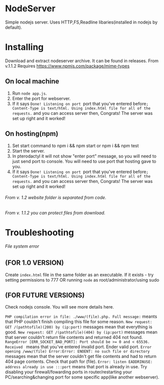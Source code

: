 # NodeServer
Simple nodejs server.  Uses HTTP,FS,Readline libaries(installed in nodejs by default).
# Installing
Download and extract nodeserver archive. It can be found in releases. From v.1.1.2 Requires https://www.npmjs.com/package/mime-types
## On local machine
1. Run `node app.js`.
2. Enter the port for webserver.
3. If it says `Done! Listening on port `port that you've entered before`; Content-Type is text/html. Using index.html file for
all of the requests.` and you can access server then, Congrats! The server was set up right and it worked!
## On hosting(npm)
1. Set start command to npm i && npm start or npm i && npm test
2. Start the server.
3. In pterodactyl it will not show "enter port" message, so you will need to just send port to console. You will need to use port that hosting gave to you. 
4. If it says `Done! Listening on port `port that you've entered before`; Content-Type is text/html. Using index.html file for
all of the requests.` and you can access server then, Congrats! The server was set up right and it worked!
###### From v. 1.2 website folder is separated from code.
###### From v. 1.1.2 you can protect files from download.
# Troubleshooting
###### File system error
## (FOR 1.0 VERSION)
Create `index.html` file in the same folder as an executable.
If it exists - try setting permissions to 777 OR running `node` as root/administrator/using sudo
## (FOR FUTURE VERSIONS)
Check nodejs console. You will see more details here.

`PHP compilation error in file: ./www/(file).php. Full message:` meants that PHP couldn't finish compiling this file for some reason. 
`New request: GET /(pathtofile)(200) by (ip:port)` messages mean that everything is good.
`New request: GET /(pathtofile)(404) by (ip:port)` messages mean that server couldn't return file contents and returned 404 not found.
`RangeError [ERR_SOCKET_BAD_PORT]: Port should be >= 0 and < 65536. Received ` means that you've entered invalid port. Ender valid port.
`Error opening /www/(file) Error:Error: ENOENT: no such file or directory` messages mean that the server couldn't get file contents and had to return 404 page contents.
Check that path for (file).
`Error: listen EADDRINUSE: address already in use :::port` means that port is already in use. Try disabling your firewall/fowarding ports in router/restarting your PC/searching&changing port for some specific app(like another webserver). 
